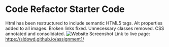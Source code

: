 # Code Refactor Starter Code
Html has been restructured to include semantic HTML5 tags. Alt properties added to all images. Broken links fixed. Unnecessary classes removed. CSS annotated and consolidated.
![Website Screenshot](screencapture-sldowd-github-io-assignment1-2020-10-18-11_14_06.png?raw=true "Horiseon Landing Page")
Link to live page: https://sldowd.github.io/assignment1/

